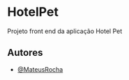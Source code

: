 # HotelPet

Projeto front end da aplicação Hotel Pet



## Autores

- [@MateusRocha](https://github.com/mateusrochapereira)
